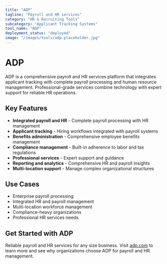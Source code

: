 ```yaml
---
title: "ADP"
tagline: "Payroll and HR services"
category: "HR & Recruiting Tools"
subcategory: "Applicant Tracking Systems"
tool_name: "ADP"
deployment_status: "deployed"
image: "/images/tools/adp-placeholder.jpg"
---
```


# ADP

ADP is a comprehensive payroll and HR services platform that integrates applicant tracking with complete payroll processing and human resource management. Professional-grade services combine technology with expert support for reliable HR operations.

## Key Features

- **Integrated payroll and HR** - Complete payroll processing with HR management
- **Applicant tracking** - Hiring workflows integrated with payroll systems
- **Benefits administration** - Comprehensive employee benefits management
- **Compliance management** - Built-in adherence to labor and tax regulations
- **Professional services** - Expert support and guidance
- **Reporting and analytics** - Comprehensive HR and payroll insights
- **Multi-location support** - Manage complex organizational structures

## Use Cases

- Enterprise payroll processing
- Integrated HR and payroll management
- Multi-location workforce management
- Compliance-heavy organizations
- Professional HR services needs

## Get Started with ADP

Reliable payroll and HR services for any size business. Visit [adp.com](https://www.adp.com) to learn more and see why organizations choose ADP for payroll and HR management.
